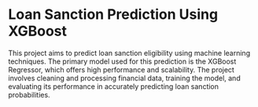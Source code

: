 # Loan Sanction Prediction Using XGBoost

This project aims to predict loan sanction eligibility using machine learning techniques. The primary model used for this prediction is the XGBoost Regressor, which offers high performance and scalability. The project involves cleaning and processing financial data, training the model, and evaluating its performance in accurately predicting loan sanction probabilities.

